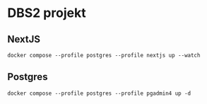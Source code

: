 # DBS2 projekt

## NextJS

```
docker compose --profile postgres --profile nextjs up --watch
```

## Postgres

```
docker compose --profile postgres --profile pgadmin4 up -d
```
